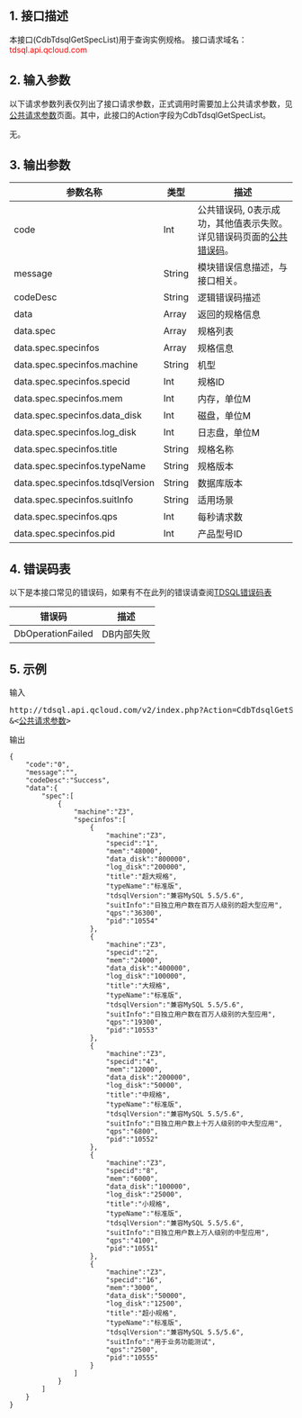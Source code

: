 ## 1. 接口描述
本接口(CdbTdsqlGetSpecList)用于查询实例规格。
接口请求域名：<font style='color:red'>tdsql.api.qcloud.com </font>



## 2. 输入参数
以下请求参数列表仅列出了接口请求参数，正式调用时需要加上公共请求参数，见<a href='/doc/api/309/7016' title='公共请求参数'>公共请求参数</a>页面。其中，此接口的Action字段为CdbTdsqlGetSpecList。

无。


## 3. 输出参数
| 参数名称 | 类型 | 描述 |
|---------|---------|---------|
| code | Int | 公共错误码, 0表示成功，其他值表示失败。详见错误码页面的<a href='/doc/api/309/%E9%94%99%E8%AF%AF%E7%A0%81#1.E3.80.81.E5.85.AC.E5.85.B1.E9.94.99.E8.AF.AF.E7.A0.81' title='公共错误码'>公共错误码</a>。|
| message | String | 模块错误信息描述，与接口相关。|
| codeDesc | String | 逻辑错误码描述  |
| data | Array | 返回的规格信息 |
| data.spec | Array | 规格列表| 
| data.spec.specinfos | Array | 规格信息| 
| data.spec.specinfos.machine | String | 机型| 
| data.spec.specinfos.specid | Int | 规格ID| 
| data.spec.specinfos.mem | Int | 内存，单位M| 
| data.spec.specinfos.data_disk | Int | 磁盘，单位M| 
| data.spec.specinfos.log_disk | Int | 日志盘，单位M| 
| data.spec.specinfos.title | String | 规格名称| 
| data.spec.specinfos.typeName | String | 规格版本| 
| data.spec.specinfos.tdsqlVersion | String | 数据库版本| 
| data.spec.specinfos.suitInfo | String | 适用场景| 
| data.spec.specinfos.qps | Int | 每秒请求数| 
| data.spec.specinfos.pid | Int | 产品型号ID| 
## 4. 错误码表

以下是本接口常见的错误码，如果有不在此列的错误请查阅[TDSQL错误码表](/doc/api/309/7150)

| 错误码 | 描述 |
|---------|---------|
| DbOperationFailed | DB内部失败 |
## 5. 示例
输入
<pre>
http://tdsql.api.qcloud.com/v2/index.php?Action=CdbTdsqlGetSpecList
&<<a href="/doc/api/229/6976">公共请求参数</a>>
</pre>
输出
```
{
    "code":"0",
    "message":"",
    "codeDesc":"Success",
    "data":{
        "spec":[
            {
                "machine":"Z3",
                "specinfos":[
                    {
                        "machine":"Z3",
                        "specid":"1",
                        "mem":"48000",
                        "data_disk":"800000",
                        "log_disk":"200000",
                        "title":"超大规格",
                        "typeName":"标准版",
                        "tdsqlVersion":"兼容MySQL 5.5/5.6",
                        "suitInfo":"日独立用户数在百万人级别的超大型应用",
                        "qps":"36300",
                        "pid":"10554"
                    },
                    {
                        "machine":"Z3",
                        "specid":"2",
                        "mem":"24000",
                        "data_disk":"400000",
                        "log_disk":"100000",
                        "title":"大规格",
                        "typeName":"标准版",
                        "tdsqlVersion":"兼容MySQL 5.5/5.6",
                        "suitInfo":"日独立用户数在百万人级别的大型应用",
                        "qps":"19300",
                        "pid":"10553"
                    },
                    {
                        "machine":"Z3",
                        "specid":"4",
                        "mem":"12000",
                        "data_disk":"200000",
                        "log_disk":"50000",
                        "title":"中规格",
                        "typeName":"标准版",
                        "tdsqlVersion":"兼容MySQL 5.5/5.6",
                        "suitInfo":"日独立用户数上十万人级别的中大型应用",
                        "qps":"6800",
                        "pid":"10552"
                    },
                    {
                        "machine":"Z3",
                        "specid":"8",
                        "mem":"6000",
                        "data_disk":"100000",
                        "log_disk":"25000",
                        "title":"小规格",
                        "typeName":"标准版",
                        "tdsqlVersion":"兼容MySQL 5.5/5.6",
                        "suitInfo":"日独立用户数上万人级别的中型应用",
                        "qps":"4100",
                        "pid":"10551"
                    },
                    {
                        "machine":"Z3",
                        "specid":"16",
                        "mem":"3000",
                        "data_disk":"50000",
                        "log_disk":"12500",
                        "title":"超小规格",
                        "typeName":"标准版",
                        "tdsqlVersion":"兼容MySQL 5.5/5.6",
                        "suitInfo":"用于业务功能测试",
                        "qps":"2500",
                        "pid":"10555"
                    }
                ]
            }
        ]
    }
}
```

